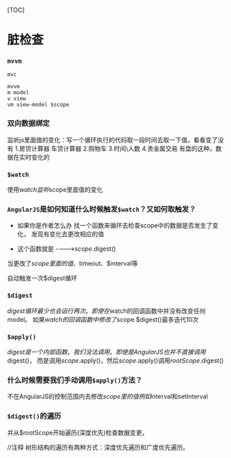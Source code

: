 [TOC]

# 脏检查
### `mvvm`
```
mvc

mvvm
m model
v view
vm view-model $scope
```
### 双向数据绑定

监听js里面值的变化：写一个循环执行的代码取一段时间去取一下值，看看变了没有
1.房贷计算器 车贷计算器
2.购物车
3.时间\人数
4.贵金属交易  有盘的这种，数据在实时变化的

### `$watch`
使用$watch监听$scope里面值的变化

### `AngularJS`是如何知道什么时候触发`$watch`？又如何取触发？

- 如果你是作者怎么办
  找一个函数来循环去检查scope中的数据是否发生了变化，
  发现有变化去更改相应的值
  
- 这个函数就是 ---->$scope.$digest()


当更改了$scope里面的值、$timeout、$interval等

自动触发一次$digest循环

### `$digest`
 $digest循环最少也会运行两次，即使在$watch的回调函数中并没有改变任何model。
如果$watch的回调函数中修改了$scope
$digest()最多迭代10次

### `$apply()`
$digest是一个内部函数，我们没法调用，
即使是AngularJS也并不直接调用$digest()，
而是调用$scope.$apply()，然后$scope.$apply()调用$rootScope.$digest()

### 什么时候需要我们手动调用`$apply()`方法？
不在AngularJS的控制范围内去修改$scope里的值
例如$interval和setInterval
### `$digest()`的遍历
 并从$rootScope开始遍历(深度优先)检查数据变更。


 //注释
 树形结构的遍历有两种方式：深度优先遍历和广度优先遍历。
